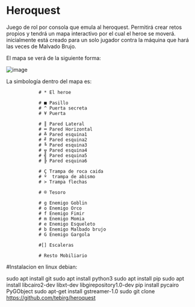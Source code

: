 # Heroquest
Juego de rol por consola que emula al heroquest. Permitirá crear retos propios y tendrá un
mapa interactivo por el cual el heroe se moverá. inicialmente está creado para un solo jugador contra
la máquina que hará las veces de Malvado Brujo.

El mapa se verá de la siguiente forma:

![image](https://user-images.githubusercontent.com/96789961/224062504-345311c8-8bdc-4d4a-993f-d623ec30efc9.png)

La simbología dentro del mapa es:

                # * El heroe
                
                # ■ Pasillo
                # ^ Puerta secreta
                # ¥ Puerta

                # ║ Pared Lateral
                # ═ Pared Horizontal
                # ╩ Pared esquina1
                # ╝ Pared esquina2
                # ╚ Pared esquina3
                # ╦ Pared esquina4
                # ╣ Pared esquina5
                # ╠ Pared esquina6

                # Ç Trampa de roca caida
                # º  trampa de abismo
                # > Trampa flechas

                # ® Tesoro

                # g Enemigo Goblin
                # o Enemigo Orco
                # f Enemigo Fimir
                # m Enemigo Momia
                # e Enemigo Esqueleto
                # b Enemigo Malbado brujo
                # G Enemigo Gargola
                
                #[] Escaleras
                
                # Resto Mobiliario
                
#Instalacion en linux debian:

sudo apt install git
sudo apt install python3
sudo apt install pip
sudo apt install libcairo2-dev libxt-dev libgirepository1.0-dev
pip install pycairo PyGObject
sudo apt-get install gstreamer-1.0
sudo git clone https://github.com/tebirg/heroquest




